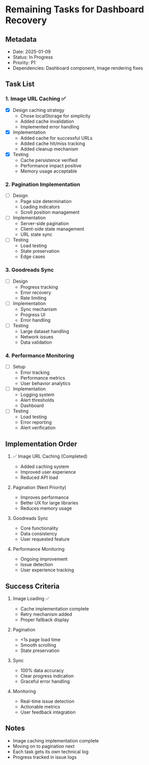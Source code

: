 # Remaining Tasks for Dashboard Recovery

## Metadata
- Date: 2025-01-09
- Status: In Progress
- Priority: P1
- Dependencies: Dashboard component, Image rendering fixes

## Task List

### 1. Image URL Caching ✅
- [x] Design caching strategy
  - Chose localStorage for simplicity
  - Added cache invalidation
  - Implemented error handling
- [x] Implementation
  - Added cache for successful URLs
  - Added cache hit/miss tracking
  - Added cleanup mechanism
- [x] Testing
  - Cache persistence verified
  - Performance impact positive
  - Memory usage acceptable

### 2. Pagination Implementation
- [ ] Design
  - Page size determination
  - Loading indicators
  - Scroll position management
- [ ] Implementation
  - Server-side pagination
  - Client-side state management
  - URL state sync
- [ ] Testing
  - Load testing
  - State preservation
  - Edge cases

### 3. Goodreads Sync
- [ ] Design
  - Progress tracking
  - Error recovery
  - Rate limiting
- [ ] Implementation
  - Sync mechanism
  - Progress UI
  - Error handling
- [ ] Testing
  - Large dataset handling
  - Network issues
  - Data validation

### 4. Performance Monitoring
- [ ] Setup
  - Error tracking
  - Performance metrics
  - User behavior analytics
- [ ] Implementation
  - Logging system
  - Alert thresholds
  - Dashboard
- [ ] Testing
  - Load testing
  - Error reporting
  - Alert verification

## Implementation Order
1. ✅ Image URL Caching (Completed)
   - Added caching system
   - Improved user experience
   - Reduced API load

2. Pagination (Next Priority)
   - Improves performance
   - Better UX for large libraries
   - Reduces memory usage

3. Goodreads Sync
   - Core functionality
   - Data consistency
   - User requested feature

4. Performance Monitoring
   - Ongoing improvement
   - Issue detection
   - User experience tracking

## Success Criteria
1. Image Loading ✅
   - Cache implementation complete
   - Retry mechanism added
   - Proper fallback display

2. Pagination
   - <1s page load time
   - Smooth scrolling
   - State preservation

3. Sync
   - 100% data accuracy
   - Clear progress indication
   - Graceful error handling

4. Monitoring
   - Real-time issue detection
   - Actionable metrics
   - User feedback integration

## Notes
- Image caching implementation complete
- Moving on to pagination next
- Each task gets its own technical log
- Progress tracked in issue logs 